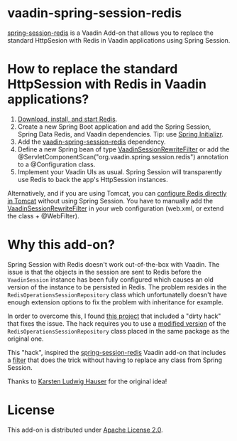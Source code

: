 # vaadin-spring-session-redis

[spring-session-redis](https://vaadin.com/directory#!addon/spring-session-redis) is a Vaadin Add-on that allows you to replace the standard HttpSesion with Redis in Vaadin applications using Spring Session.

# How to replace the standard HttpSession with Redis in Vaadin applications?

1. [Download, install, and start Redis](http://redis.io/download).
2. Create a new Spring Boot application and add the Spring Session, Spring Data Redis, and Vaadin dependencies. Tip: use [Spring Initializr](http://start.spring.io/).
3. Add the [vaadin-spring-session-redis](https://vaadin.com/directory#!addon/spring-session-redis) dependency.
4. Define a new Spring bean of type [VaadinSessionRewriteFilter](https://github.com/alejandro-du/vaadin-spring-session-redis/blob/master/src/main/java/org/vaadin/spring/session/redis/VaadinSessionRewriteFilter.java) or add the @ServletComponentScan("org.vaadin.spring.session.redis") annotation to a @Configuration class.
5. Implement your Vaadin UIs as usual. Spring Session will transparently use Redis to back the app's HttpSession instances.

Alternatively, and if you are using Tomcat, you can [configure Redis directly in Tomcat](https://dzone.com/articles/setup-redis-session-store) without using Spring Session. You have to manually add the [VaadinSessionRewriteFilter](https://github.com/alejandro-du/vaadin-spring-session-redis/blob/master/src/main/java/org/vaadin/spring/session/redis/VaadinSessionRewriteFilter.java) in your web configuration (web.xml, or extend the class + @WebFilter).

# Why this add-on?
Spring Session with Redis doesn't work out-of-the-box with Vaadin. The issue is that the objects in the session are sent to Redis before the `VaadinSession` instance has been fully configured which causes an old version of the instance to be persisted in Redis. The problem resides in the `RedisOperationsSessionRepository` class which unfortunatelly doesn't have enough extension options to fix the problem with inheritance for example.

In order to overcome this, I found [this project](https://github.com/khauser/microservices4vaadin) that included a "dirty hack" that fixes the issue. The hack requires you to use a [modified version](https://raw.githubusercontent.com/khauser/microservices4vaadin/master/microservices/frontend/src/main/java/org/springframework/session/data/redis/RedisOperationsSessionRepository.java) of the `RedisOperationsSessionRepository` class placed in the same package as the original one.

This "hack", inspired the [spring-session-redis](https://vaadin.com/directory#!addon/spring-session-redis) Vaadin add-on that includes a [filter](https://github.com/alejandro-du/vaadin-spring-session-redis/blob/master/src/main/java/org/vaadin/spring/session/redis/VaadinSessionRewriteFilter.java) that does the trick without having to replace any class from Spring Session.

Thanks to [Karsten Ludwig Hauser](https://github.com/khauser) for the original idea!

# License

This add-on is distributed under [Apache License 2.0](https://www.apache.org/licenses/LICENSE-2.0).

